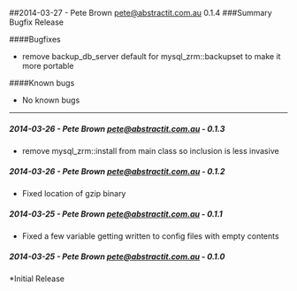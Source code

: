##2014-03-27 - Pete Brown <pete@abstractit.com.au> 0.1.4
###Summary
Bugfix Release

####Bugfixes
- remove backup_db_server default for mysql_zrm::backupset to make it more portable

####Known bugs
* No known bugs

---
##### 2014-03-26 - Pete Brown <pete@abstractit.com.au> - 0.1.3

 * remove mysql_zrm::install from main class so inclusion is less invasive

##### 2014-03-26 - Pete Brown <pete@abstractit.com.au> - 0.1.2

 * Fixed location of gzip binary

##### 2014-03-25 - Pete Brown <pete@abstractit.com.au> - 0.1.1

 * Fixed a few variable getting written to config files with empty contents

##### 2014-03-25 - Pete Brown <pete@abstractit.com.au> - 0.1.0

 *Initial Release

